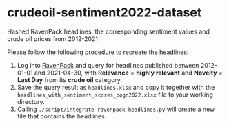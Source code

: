 # crudeoil-sentiment2022-dataset
Hashed RavenPack headlines, the corresponding sentiment values and crude oil prices from 2012-2021


Please follow the following procedure to recreate the headlines:

 1. Log into [RavenPack](https://ravenpack.com/discovery/news_analytics_realtime/) and query for headlines published between 2012-01-01 and 2021-04-30,  with **Relevance** = **highly relevant** and **Novelty** = **Last Day** from its **crude oil** category.
 2. Save the query result as `headlines.xlsx` and copy it together with the `headlines_with_sentiment_scores_cogn2022.xlsx` file to your working directory.
 3. Calling `./script/integrate-ravenpack-headlines.py` will create a new file that contains the headlines.
